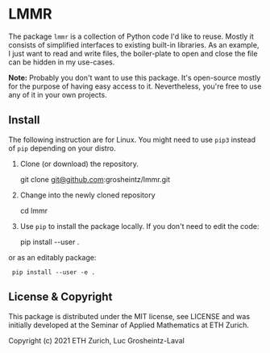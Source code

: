 # LMMR
The package `lmmr` is a collection of Python code I'd like to reuse. Mostly it
consists of simplified interfaces to existing built-in libraries. As an
example, I just want to read and write files, the boiler-plate to open and
close the file can be hidden in my use-cases.

**Note:** Probably you don't want to use this package. It's open-source mostly
for the purpose of having easy access to it. Nevertheless, you're free to use
any of it in your own projects.

## Install
The following instruction are for Linux. You might need to use `pip3` instead of
`pip` depending on your distro.

  1. Clone (or download) the repository.

     git clone git@github.com:grosheintz/lmmr.git

  2. Change into the newly cloned repository

     cd lmmr

  3. Use `pip` to install the package locally. If you don't need to edit
  the code:

     pip install --user .

  or as an editably package:

     pip install --user -e .


## License & Copyright
This package is distributed under the MIT license, see LICENSE and was
initially developed at the Seminar of Applied Mathematics at ETH Zurich.

Copyright (c) 2021 ETH Zurich, Luc Grosheintz-Laval
